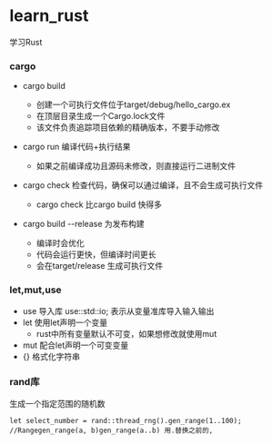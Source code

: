 # learn_rust
学习Rust
### cargo
- cargo build
    - 创建一个可执行文件位于target/debug/hello_cargo.ex
    - 在顶层目录生成一个Cargo.lock文件
    - 该文件负责追踪项目依赖的精确版本，不要手动修改
- cargo run  编译代码+执行结果
    - 如果之前编译成功且源码未修改，则直接运行二进制文件

- cargo check 检查代码，确保可以通过编译，且不会生成可执行文件
    - cargo check 比cargo build 快得多

- cargo build --release  为发布构建
    - 编译时会优化
    - 代码会运行更快，但编译时间更长
    - 会在target/release 生成可执行文件

### let,mut,use
- use 导入库 use::std::io;  表示从变量准库导入输入输出
- let 使用let声明一个变量
    - rust中所有变量默认不可变，如果想修改就使用mut
- mut 配合let声明一个可变变量
- {}  格式化字符串

### rand库
生成一个指定范围的随机数
```
let select_number = rand::thread_rng().gen_range(1..100); //Rangegen_range(a, b)gen_range(a..b) 用.替换之前的,
```


